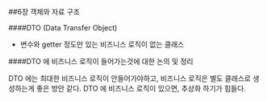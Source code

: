 ##6장 객체와 자료 구조

####DTO (Data Transfer Object)
- 변수와 getter 정도만 있는 비즈니스 로직이 없는 클래스


####DTO 에 비즈니스 로직이 들어가는것에 대한 논의 및 정리

DTO 에는 최대한 비즈니스 로직이 안들어가야하고, 비즈니스 로직은 별도 클래스로 생성하는게 좋은 방안 같다.
DTO 에 비즈니스 로직이 있으면, 추상화 하기가 힘들다.

